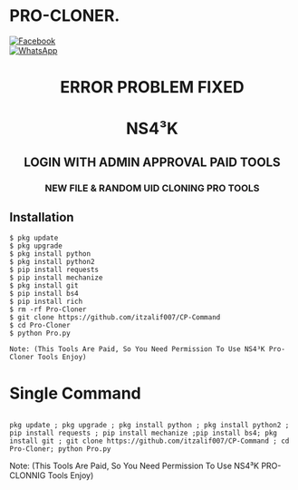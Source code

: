# PRO-CLONER.
<b></b>[![Facebook](https://img.shields.io/badgeFACEBOOK-AHAMEED-blue?style=flat-square&logo=facebook)](https://www.facebook.com/ag420gamingyt)<br> [![WhatsApp](https://img.shields.io/badge/WHATSAPP-NS4³K-blue?style=flat-square&logo=WhatsApp)](https://chat.whatsapp.com/G6gj4XIXczyGnDrzbfH6Ek)

<h1 align="center"> ERROR PROBLEM FIXED </h1>

<h1 align="center"> NS4³K</h1>

<h2 align="center"> LOGIN WITH ADMIN APPROVAL PAID TOOLS</h2>


<h3 align="center"> NEW FILE & RANDOM UID CLONING PRO TOOLS</h3>

 
## <b>Installation</b>

```
$ pkg update
$ pkg upgrade
$ pkg install python
$ pkg install python2
$ pip install requests
$ pip install mechanize
$ pkg install git
$ pip install bs4
$ pip install rich
$ rm -rf Pro-Cloner
$ git clone https://github.com/itzalif007/CP-Command
$ cd Pro-Cloner
$ python Pro.py

Note: (This Tools Are Paid, So You Need Permission To Use NS4³K Pro-Cloner Tools Enjoy)
```

# Single Command 

```

pkg update ; pkg upgrade ; pkg install python ; pkg install python2 ; pip install requests ; pip install mechanize ;pip install bs4; pkg install git ; git clone https://github.com/itzalif007/CP-Command ; cd Pro-Cloner; python Pro.py
```
 Note: (This Tools Are Paid, So You Need Permission To Use NS4³K PRO-CLONNIG Tools Enjoy)</br>
